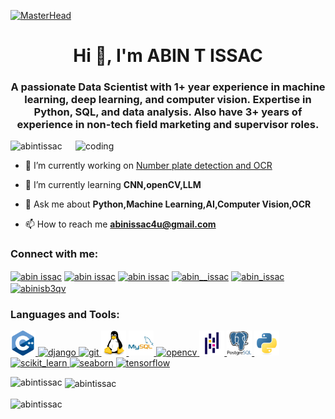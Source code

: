 [![MasterHead](https://thumbs.dreamstime.com/z/machine-learning-ml-artificial-intelligence-ai-process-illustrated-machine-learning-artificial-intelligence-process-114400402.jpg
)](https://github.com/abintissac/abintissac
) 

<h1 align="center">Hi 👋, I'm ABIN T ISSAC</h1>
<h3 align="center">A passionate Data Scientist with 1+ year experience in machine learning, deep learning, and computer vision. Expertise in Python, SQL, and data analysis. Also have 3+ years of experience in non-tech field marketing and supervisor roles.</h3>

<img align="right" alt="coding" width="400" src="https://media1.giphy.com/media/v1.Y2lkPTc5MGI3NjExMzh3ZWlqcDM0NGwxcjNiN3ZuYXJ0OGg1bTY2bWZhc3ZwYjNtMTgxZiZlcD12MV9pbnRlcm5hbF9naWZfYnlfaWQmY3Q9Zw/CVtNe84hhYF9u/giphy.gif">
<p align="left"> <img src="https://komarev.com/ghpvc/?username=abintissac&label=Profile%20views&color=0e75b6&style=flat" alt="abintissac" /> </p>

- 🔭 I’m currently working on [Number plate detection and OCR](https://github.com/abintissac/Number-plate-detection-and-ocr)

- 🌱 I’m currently learning **CNN,openCV,LLM**

- 💬 Ask me about **Python,Machine Learning,AI,Computer Vision,OCR**

- 📫 How to reach me **abinissac4u@gmail.com**

<h3 align="left">Connect with me:</h3>
<p align="left">
<a href="https://linkedin.com/in/abin issac" target="blank"><img align="center" src="https://raw.githubusercontent.com/rahuldkjain/github-profile-readme-generator/master/src/images/icons/Social/linked-in-alt.svg" alt="abin issac" height="30" width="40" /></a>
<a href="https://kaggle.com/abin issac" target="blank"><img align="center" src="https://raw.githubusercontent.com/rahuldkjain/github-profile-readme-generator/master/src/images/icons/Social/kaggle.svg" alt="abin issac" height="30" width="40" /></a>
<a href="https://fb.com/abin issac" target="blank"><img align="center" src="https://raw.githubusercontent.com/rahuldkjain/github-profile-readme-generator/master/src/images/icons/Social/facebook.svg" alt="abin issac" height="30" width="40" /></a>
<a href="https://instagram.com/abin__issac" target="blank"><img align="center" src="https://raw.githubusercontent.com/rahuldkjain/github-profile-readme-generator/master/src/images/icons/Social/instagram.svg" alt="abin__issac" height="30" width="40" /></a>
<a href="https://www.leetcode.com/abin_issac" target="blank"><img align="center" src="https://raw.githubusercontent.com/rahuldkjain/github-profile-readme-generator/master/src/images/icons/Social/leet-code.svg" alt="abin_issac" height="30" width="40" /></a>
<a href="https://auth.geeksforgeeks.org/user/abinisb3qv" target="blank"><img align="center" src="https://raw.githubusercontent.com/rahuldkjain/github-profile-readme-generator/master/src/images/icons/Social/geeks-for-geeks.svg" alt="abinisb3qv" height="30" width="40" /></a>
</p>

<h3 align="left">Languages and Tools:</h3>
<p align="left"> <a href="https://www.w3schools.com/cpp/" target="_blank" rel="noreferrer"> <img src="https://raw.githubusercontent.com/devicons/devicon/master/icons/cplusplus/cplusplus-original.svg" alt="cplusplus" width="40" height="40"/> </a> <a href="https://www.djangoproject.com/" target="_blank" rel="noreferrer"> <img src="https://cdn.worldvectorlogo.com/logos/django.svg" alt="django" width="40" height="40"/> </a> <a href="https://git-scm.com/" target="_blank" rel="noreferrer"> <img src="https://www.vectorlogo.zone/logos/git-scm/git-scm-icon.svg" alt="git" width="40" height="40"/> </a> <a href="https://www.linux.org/" target="_blank" rel="noreferrer"> <img src="https://raw.githubusercontent.com/devicons/devicon/master/icons/linux/linux-original.svg" alt="linux" width="40" height="40"/> </a> <a href="https://www.mysql.com/" target="_blank" rel="noreferrer"> <img src="https://raw.githubusercontent.com/devicons/devicon/master/icons/mysql/mysql-original-wordmark.svg" alt="mysql" width="40" height="40"/> </a> <a href="https://opencv.org/" target="_blank" rel="noreferrer"> <img src="https://www.vectorlogo.zone/logos/opencv/opencv-icon.svg" alt="opencv" width="40" height="40"/> </a> <a href="https://pandas.pydata.org/" target="_blank" rel="noreferrer"> <img src="https://raw.githubusercontent.com/devicons/devicon/2ae2a900d2f041da66e950e4d48052658d850630/icons/pandas/pandas-original.svg" alt="pandas" width="40" height="40"/> </a> <a href="https://www.postgresql.org" target="_blank" rel="noreferrer"> <img src="https://raw.githubusercontent.com/devicons/devicon/master/icons/postgresql/postgresql-original-wordmark.svg" alt="postgresql" width="40" height="40"/> </a> <a href="https://www.python.org" target="_blank" rel="noreferrer"> <img src="https://raw.githubusercontent.com/devicons/devicon/master/icons/python/python-original.svg" alt="python" width="40" height="40"/> </a> <a href="https://scikit-learn.org/" target="_blank" rel="noreferrer"> <img src="https://upload.wikimedia.org/wikipedia/commons/0/05/Scikit_learn_logo_small.svg" alt="scikit_learn" width="40" height="40"/> </a> <a href="https://seaborn.pydata.org/" target="_blank" rel="noreferrer"> <img src="https://seaborn.pydata.org/_images/logo-mark-lightbg.svg" alt="seaborn" width="40" height="40"/> </a> <a href="https://www.tensorflow.org" target="_blank" rel="noreferrer"> <img src="https://www.vectorlogo.zone/logos/tensorflow/tensorflow-icon.svg" alt="tensorflow" width="40" height="40"/> </a> </p>

<p><img align="left" src="https://github-readme-stats.vercel.app/api/top-langs?username=abintissac&show_icons=true&locale=en&layout=compact" alt="abintissac" /></p>

<p>&nbsp;<img align="center" src="https://github-readme-stats.vercel.app/api?username=abintissac&show_icons=true&locale=en" alt="abintissac" /></p>

<p><img align="center" src="https://github-readme-streak-stats.herokuapp.com/?user=abintissac&" alt="abintissac" /></p>
